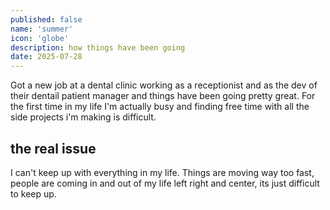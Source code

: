 ```yaml
---
published: false
name: 'summer'
icon: 'globe'
description: how things have been going
date: 2025-07-28
---
```


<script>
    import CaptionImage from '$lib/components/CaptionImage.svelte';
    import Icon from '~icons/ph/files';
    // Icons can be paper, globe, or code
</script>

Got a new job at a dental clinic working as a receptionist and as the dev of their dentail patient manager and things have been going pretty great. For the first time in my life I'm actually busy and finding free time with all the side projects i'm making is difficult.

## the real issue

I can't keep up with everything in my life. Things are moving way too fast, people are coming in and out of my life left right and center, its just difficult to keep up.